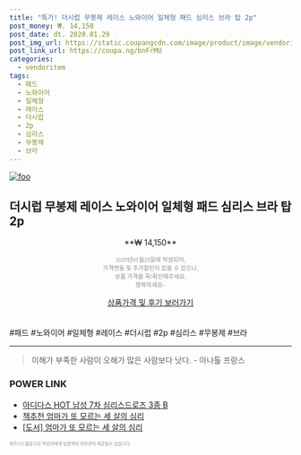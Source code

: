 ```yaml
--- 
title: "특가! 더시럽 무봉제 레이스 노와이어 일체형 패드 심리스 브라 탑 2p" 
post_money: ₩. 14,150 
post_date: dt. 2020.01.29 
post_img_url: https://static.coupangcdn.com/image/product/image/vendoritem/2019/09/19/5314383226/69c03111-6ac7-40be-a25f-2f4de45d923a.jpg 
post_link_url: https://coupa.ng/bnFrMU 
categories: 
  - vendoritem 
tags: 
  - 패드 
  - 노와이어 
  - 일체형 
  - 레이스 
  - 더시럽 
  - 2p 
  - 심리스 
  - 무봉제 
  - 브라 
--- 
```

[![foo](https://static.coupangcdn.com/image/product/image/vendoritem/2019/09/19/5314383226/69c03111-6ac7-40be-a25f-2f4de45d923a.jpg)](https://coupa.ng/bnFrMU) 

## 더시럽 무봉제 레이스 노와이어 일체형 패드 심리스 브라 탑 2p 
<p style="text-align: center;">**₩ 14,150**</p> 
<p style="text-align: center;"><span style="color: #898c8f; font-family: Georgia,Times,serif; font-size: 0.75em;">2020년01월29일에 작성되어, <br>가격변동 및 추가할인이 있을 수 있으니,<br> 상품 가격을 꼭!확인해주세요.<br>행복하세요~</span> 
</p>	 
<div markdown="0" style="text-align: center;"><a href="https://coupa.ng/bnFrMU" class="btn btn--success">상품가격 및 후기 보러가기</a></div> 
<br><br> 
  #패드 #노와이어 #일체형 #레이스 #더시럽 #2p #심리스 #무봉제 #브라 
<hr> 

> 이해가 부족한 사람이 오해가 많은 사람보다 낫다. - 아나톨 프랑스 


### POWER LINK

* <a href="https://blog.naver.com/sakai111/221783086300" target="_blank">아디다스 HOT 남성 7차 심리스드로즈 3종 B</a>
* <a href="https://blog.naver.com/fasyy4321/221786341120" target="_blank">책추천 엄마가 또 모르는 세 살의 심리</a>
* <a href="https://blog.naver.com/santokki14/221790093583" target="_blank">[도서] 엄마가 또 모르는 세 살의 심리</a>

<span style="color: #898c8f; font-family: Georgia,Times,serif; font-size: 0.55em;">파트너스활동으로 작성자에게 일정액의 커미션이 제공될수 있습니다.</span> 
